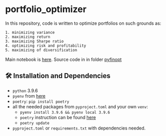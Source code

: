 # portfolio_optimizer

In this repository, code is written to optimize portfolios on such grounds as:

    1. minimizing variance
    2. maximizing return
    3. maximizing Sharpe ratio
    4. optimizing risk and profitability
    5. maximizing of diversification

Main notebook is [here](main.ipynb). Source code in in folder [pyfinopt](pyfinopt/)
## 🛠 Installation and Dependencies

- `python` 3.9.6
- `pyenv` from [here](https://github.com/pyenv/pyenv)
- `poetry`: ```pip install poetry```
- all the needed packages from `pyproject.toml` and your own `venv`:
    - ```pyenv install 3.9.6 && pyenv local 3.9.6```
    - `poetry` instruction can be found [here](https://blog.jayway.com/2019/12/28/pyenv-poetry-saviours-in-the-python-chaos/)
    - ```poetry update```
- `pyproject.toml` or `requirements.txt` with dependencies needed.